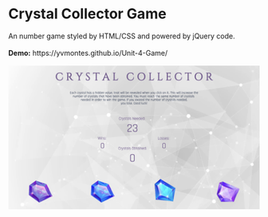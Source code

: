 <h1>Crystal Collector Game</h1>
An number game styled by HTML/CSS and powered by jQuery code.
<br /><br/>
<b>Demo:</b> https://yvmontes.github.io/Unit-4-Game/ <br/><br/>

<img src="/assets/images/crystalgamescreen.png" width="850">

